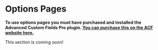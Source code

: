 # Options Pages

<div class="alert alert-info">
  <p><strong>To use options pages you must have purchased and installed the Advanced Custom Fields Pro plugin. <a href="https://www.advancedcustomfields.com/pro/">You can purchase this on the ACF website here.</a></strong></p>
</div>

This section is coming soon!

